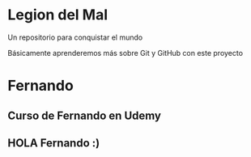 # Legion del Mal
Un repositorio para conquistar el mundo

Básicamente aprenderemos más sobre Git y GitHub con este proyecto


# Fernando


## Curso de Fernando en Udemy

## HOLA Fernando :)

